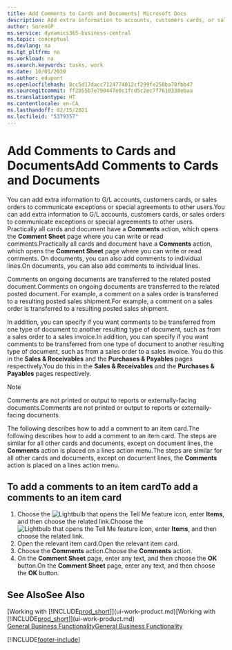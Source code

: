 ```yaml
---
title: Add Comments to Cards and Documents| Microsoft Docs
description: Add extra information to accounts, customers cards, or sales orders to communicate agreements, such as a special price or delivery method, to other users.
author: SorenGP
ms.service: dynamics365-business-central
ms.topic: conceptual
ms.devlang: na
ms.tgt_pltfrm: na
ms.workload: na
ms.search.keywords: tasks, work
ms.date: 10/01/2020
ms.author: edupont
ms.openlocfilehash: 8cc5d17dacc7124774012cf299fe250ba78fbb47
ms.sourcegitcommit: ff2b55b7e790447e0c1fcd5c2ec7f7610338ebaa
ms.translationtype: HT
ms.contentlocale: en-CA
ms.lasthandoff: 02/15/2021
ms.locfileid: "5379357"
---
```

# <a name="add-comments-to-cards-and-documents"></a><span data-ttu-id="e7244-103">Add Comments to Cards and Documents</span><span class="sxs-lookup"><span data-stu-id="e7244-103">Add Comments to Cards and Documents</span></span>
<span data-ttu-id="e7244-104">You can add extra information to G/L accounts, customers cards, or sales orders to communicate exceptions or special agreements to other users.</span><span class="sxs-lookup"><span data-stu-id="e7244-104">You can add extra information to G/L accounts, customers cards, or sales orders to communicate exceptions or special agreements to other users.</span></span>
<span data-ttu-id="e7244-105">Practically all cards and document have a **Comments** action, which opens the **Comment Sheet** page where you can write or read comments.</span><span class="sxs-lookup"><span data-stu-id="e7244-105">Practically all cards and document have a **Comments** action, which opens the **Comment Sheet** page where you can write or read comments.</span></span> <span data-ttu-id="e7244-106">On documents, you can also add comments to individual lines.</span><span class="sxs-lookup"><span data-stu-id="e7244-106">On documents, you can also add comments to individual lines.</span></span>

<span data-ttu-id="e7244-107">Comments on ongoing documents are transferred to the related posted document.</span><span class="sxs-lookup"><span data-stu-id="e7244-107">Comments on ongoing documents are transferred to the related posted document.</span></span> <span data-ttu-id="e7244-108">For example, a comment on a sales order is transferred to a resulting posted sales shipment.</span><span class="sxs-lookup"><span data-stu-id="e7244-108">For example, a comment on a sales order is transferred to a resulting posted sales shipment.</span></span>

<span data-ttu-id="e7244-109">In addition, you can specify if you want comments to be transferred from one type of document to another resulting type of document, such as from a sales order to a sales invoice.</span><span class="sxs-lookup"><span data-stu-id="e7244-109">In addition, you can specify if you want comments to be transferred from one type of document to another resulting type of document, such as from a sales order to a sales invoice.</span></span> <span data-ttu-id="e7244-110">You do this in the **Sales & Receivables** and the **Purchases & Payables** pages respectively.</span><span class="sxs-lookup"><span data-stu-id="e7244-110">You do this in the **Sales & Receivables** and the **Purchases & Payables** pages respectively.</span></span>

> [!NOTE]
> <span data-ttu-id="e7244-111">Comments are not printed or output to reports or externally-facing documents.</span><span class="sxs-lookup"><span data-stu-id="e7244-111">Comments are not printed or output to reports or externally-facing documents.</span></span>

<span data-ttu-id="e7244-112">The following describes how to add a comment to an item card.</span><span class="sxs-lookup"><span data-stu-id="e7244-112">The following describes how to add a comment to an item card.</span></span> <span data-ttu-id="e7244-113">The steps are similar for all other cards and documents, except on document lines, the **Comments** action is placed on a lines action menu.</span><span class="sxs-lookup"><span data-stu-id="e7244-113">The steps are similar for all other cards and documents, except on document lines, the **Comments** action is placed on a lines action menu.</span></span>

## <a name="to-add-a-comments-to-an-item-card"></a><span data-ttu-id="e7244-114">To add a comments to an item card</span><span class="sxs-lookup"><span data-stu-id="e7244-114">To add a comments to an item card</span></span>
1. <span data-ttu-id="e7244-115">Choose the ![Lightbulb that opens the Tell Me feature](media/ui-search/search_small.png "Tell me what you want to do") icon, enter **Items**, and then choose the related link.</span><span class="sxs-lookup"><span data-stu-id="e7244-115">Choose the ![Lightbulb that opens the Tell Me feature](media/ui-search/search_small.png "Tell me what you want to do") icon, enter **Items**, and then choose the related link.</span></span>
2. <span data-ttu-id="e7244-116">Open the relevant item card.</span><span class="sxs-lookup"><span data-stu-id="e7244-116">Open the relevant item card.</span></span>
3. <span data-ttu-id="e7244-117">Choose the **Comments** action.</span><span class="sxs-lookup"><span data-stu-id="e7244-117">Choose the **Comments** action.</span></span>
4. <span data-ttu-id="e7244-118">On the **Comment Sheet** page, enter any text, and then choose the **OK** button.</span><span class="sxs-lookup"><span data-stu-id="e7244-118">On the **Comment Sheet** page, enter any text, and then choose the **OK** button.</span></span>

## <a name="see-also"></a><span data-ttu-id="e7244-119">See Also</span><span class="sxs-lookup"><span data-stu-id="e7244-119">See Also</span></span>
<span data-ttu-id="e7244-120">[Working with [!INCLUDE[prod_short](includes/prod_short.md)]](ui-work-product.md)</span><span class="sxs-lookup"><span data-stu-id="e7244-120">[Working with [!INCLUDE[prod_short](includes/prod_short.md)]](ui-work-product.md)</span></span>  
[<span data-ttu-id="e7244-121">General Business Functionality</span><span class="sxs-lookup"><span data-stu-id="e7244-121">General Business Functionality</span></span>](ui-across-business-areas.md)


[!INCLUDE[footer-include](includes/footer-banner.md)]
